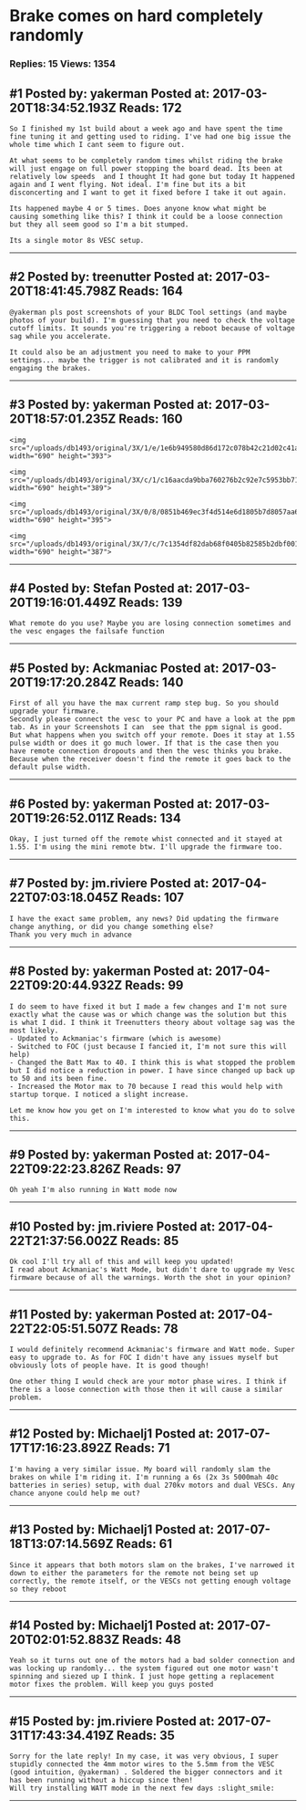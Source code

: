 # Brake comes on hard completely randomly

### Replies: 15 Views: 1354

## \#1 Posted by: yakerman Posted at: 2017-03-20T18:34:52.193Z Reads: 172

```
So I finished my 1st build about a week ago and have spent the time fine tuning it and getting used to riding. I've had one big issue the whole time which I cant seem to figure out.

At what seems to be completely random times whilst riding the brake will just engage on full power stopping the board dead. Its been at relatively low speeds  and I thought It had gone but today It happened again and I went flying. Not ideal. I'm fine but its a bit disconcerting and I want to get it fixed before I take it out again. 

Its happened maybe 4 or 5 times. Does anyone know what might be causing something like this? I think it could be a loose connection but they all seem good so I'm a bit stumped. 

Its a single motor 8s VESC setup.
```

---
## \#2 Posted by: treenutter Posted at: 2017-03-20T18:41:45.798Z Reads: 164

```
@yakerman pls post screenshots of your BLDC Tool settings (and maybe photos of your build). I'm guessing that you need to check the voltage cutoff limits. It sounds you're triggering a reboot because of voltage sag while you accelerate. 

It could also be an adjustment you need to make to your PPM settings... maybe the trigger is not calibrated and it is randomly engaging the brakes.
```

---
## \#3 Posted by: yakerman Posted at: 2017-03-20T18:57:01.235Z Reads: 160

```
<img src="/uploads/db1493/original/3X/1/e/1e6b949580d86d172c078b42c21d02c41a948cbc.png" width="690" height="393">

<img src="/uploads/db1493/original/3X/c/1/c16aacda9bba760276b2c92e7c5953bb71a737c3.png" width="690" height="389">

<img src="/uploads/db1493/original/3X/0/8/0851b469ec3f4d514e6d1805b7d8057aa6551fc6.png" width="690" height="395">

<img src="/uploads/db1493/original/3X/7/c/7c1354df82dab68f0405b82585b2dbf0014a8d1b.png" width="690" height="387">
```

---
## \#4 Posted by: Stefan Posted at: 2017-03-20T19:16:01.449Z Reads: 139

```
What remote do you use? Maybe you are losing connection sometimes and the vesc engages the failsafe function
```

---
## \#5 Posted by: Ackmaniac Posted at: 2017-03-20T19:17:20.284Z Reads: 140

```
First of all you have the max current ramp step bug. So you should upgrade your firmware. 
Secondly please connect the vesc to your PC and have a look at the ppm tab. As in your Screenshots I can  see that the ppm signal is good. But what happens when you switch off your remote. Does it stay at 1.55 pulse width or does it go much lower. If that is the case then you have remote connection dropouts and then the vesc thinks you brake. Because when the receiver doesn't find the remote it goes back to the default pulse width.
```

---
## \#6 Posted by: yakerman Posted at: 2017-03-20T19:26:52.011Z Reads: 134

```
Okay, I just turned off the remote whist connected and it stayed at 1.55. I'm using the mini remote btw. I'll upgrade the firmware too.
```

---
## \#7 Posted by: jm.riviere Posted at: 2017-04-22T07:03:18.045Z Reads: 107

```
I have the exact same problem, any news? Did updating the firmware change anything, or did you change something else? 
Thank you very much in advance
```

---
## \#8 Posted by: yakerman Posted at: 2017-04-22T09:20:44.932Z Reads: 99

```
I do seem to have fixed it but I made a few changes and I'm not sure exactly what the cause was or which change was the solution but this is what I did. I think it Treenutters theory about voltage sag was the most likely.
- Updated to Ackmaniac's firmware (which is awesome) 
- Switched to FOC (just because I fancied it, I'm not sure this will help)
- Changed the Batt Max to 40. I think this is what stopped the problem but I did notice a reduction in power. I have since changed up back up to 50 and its been fine. 
- Increased the Motor max to 70 because I read this would help with startup torque. I noticed a slight increase.

Let me know how you get on I'm interested to know what you do to solve this.
```

---
## \#9 Posted by: yakerman Posted at: 2017-04-22T09:22:23.826Z Reads: 97

```
Oh yeah I'm also running in Watt mode now
```

---
## \#10 Posted by: jm.riviere Posted at: 2017-04-22T21:37:56.002Z Reads: 85

```
Ok cool I'll try all of this and will keep you updated! 
I read about Ackmaniac's Watt Mode, but didn't dare to upgrade my Vesc firmware because of all the warnings. Worth the shot in your opinion?
```

---
## \#11 Posted by: yakerman Posted at: 2017-04-22T22:05:51.507Z Reads: 78

```
I would definitely recommend Ackmaniac's firmware and Watt mode. Super easy to upgrade to. As for FOC I didn't have any issues myself but obviously lots of people have. It is good though! 

One other thing I would check are your motor phase wires. I think if there is a loose connection with those then it will cause a similar problem.
```

---
## \#12 Posted by: Michaelj1 Posted at: 2017-07-17T17:16:23.892Z Reads: 71

```
I'm having a very similar issue. My board will randomly slam the brakes on while I'm riding it. I'm running a 6s (2x 3s 5000mah 40c batteries in series) setup, with dual 270kv motors and dual VESCs. Any chance anyone could help me out?
```

---
## \#13 Posted by: Michaelj1 Posted at: 2017-07-18T13:07:14.569Z Reads: 61

```
Since it appears that both motors slam on the brakes, I've narrowed it down to either the parameters for the remote not being set up correctly, the remote itself, or the VESCs not getting enough voltage so they reboot
```

---
## \#14 Posted by: Michaelj1 Posted at: 2017-07-20T02:01:52.883Z Reads: 48

```
Yeah so it turns out one of the motors had a bad solder connection and was locking up randomly... the system figured out one motor wasn't spinning and siezed up I think. I just hope getting a replacement motor fixes the problem. Will keep you guys posted
```

---
## \#15 Posted by: jm.riviere Posted at: 2017-07-31T17:43:34.419Z Reads: 35

```
Sorry for the late reply! In my case, it was very obvious, I super stupidly connected the 4mm motor wires to the 5.5mm from the VESC (good intuition, @yakerman) . Soldered the bigger connectors and it has been running without a hiccup since then! 
Will try installing WATT mode in the next few days :slight_smile:
```

---
